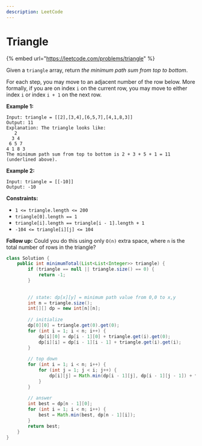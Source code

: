 ```yaml
---
description: LeetCode
---
```


# Triangle

{% embed url="https://leetcode.com/problems/triangle" %}

Given a `triangle` array, return _the minimum path sum from top to bottom_.

For each step, you may move to an adjacent number of the row below. More formally, if you are on index `i` on the current row, you may move to either index `i` or index `i + 1` on the next row.

&#x20;

**Example 1:**

```
Input: triangle = [[2],[3,4],[6,5,7],[4,1,8,3]]
Output: 11
Explanation: The triangle looks like:
   2
  3 4
 6 5 7
4 1 8 3
The minimum path sum from top to bottom is 2 + 3 + 5 + 1 = 11 (underlined above).
```

**Example 2:**

```
Input: triangle = [[-10]]
Output: -10
```

&#x20;

**Constraints:**

* `1 <= triangle.length <= 200`
* `triangle[0].length == 1`
* `triangle[i].length == triangle[i - 1].length + 1`
* `-104 <= triangle[i][j] <= 104`

&#x20;

**Follow up:** Could you do this using only `O(n)` extra space, where `n` is the total number of rows in the triangle?

```java
class Solution {
    public int minimumTotal(List<List<Integer>> triangle) {
        if (triangle == null || triangle.size() == 0) {
            return -1;
        }
        
        
        // state: dp[x][y] = minimum path value from 0,0 to x,y
        int n = triangle.size();
        int[][] dp = new int[n][n];
        
        // initialize 
        dp[0][0] = triangle.get(0).get(0);
        for (int i = 1; i < n; i++) {
            dp[i][0] = dp[i - 1][0] + triangle.get(i).get(0);
            dp[i][i] = dp[i - 1][i - 1] + triangle.get(i).get(i);
        }
        
        // top down
        for (int i = 1; i < n; i++) {
            for (int j = 1; j < i; j++) {
                dp[i][j] = Math.min(dp[i - 1][j], dp[i - 1][j - 1]) + triangle.get(i).get(j);
            }
        }
        
        // answer
        int best = dp[n - 1][0];
        for (int i = 1; i < n; i++) {
            best = Math.min(best, dp[n - 1][i]);
        }
        return best;
    }
}
```
